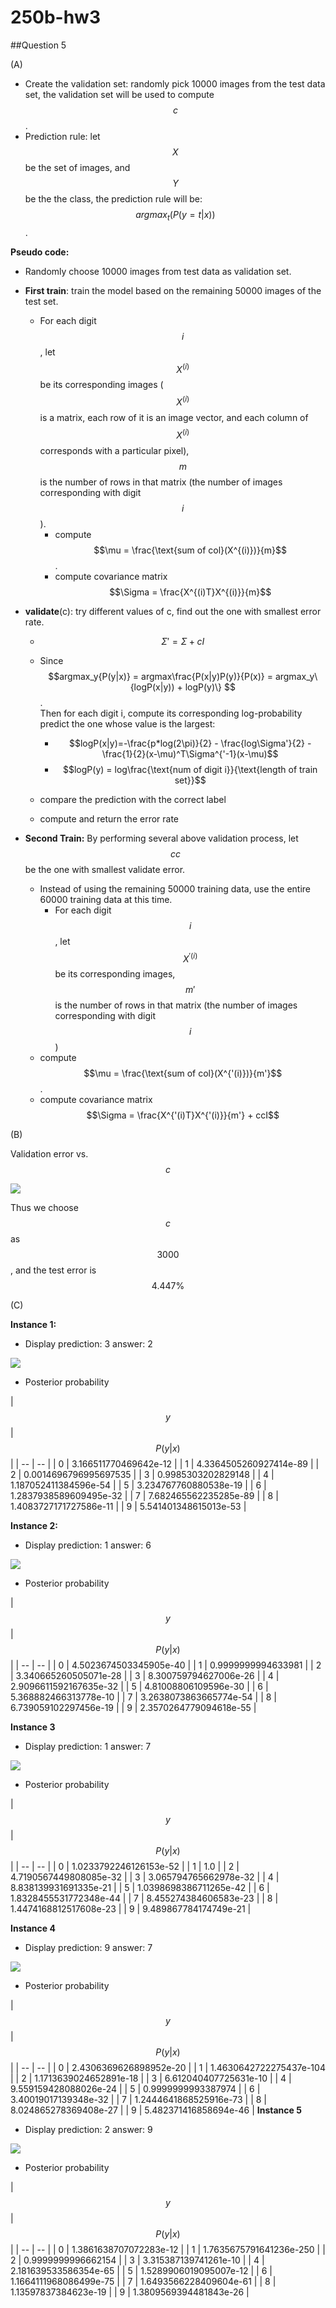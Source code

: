 # 250b-hw3

##Question 5

(A) 

* Create the validation set: randomly pick 10000 images from the test data set, the validation set will be used to compute $$c$$.
* Prediction rule: let $$X$$ be the set of images, and $$Y$$ be the the class, the prediction rule will be: $$argmax_t(P(y=t|x))$$.


**Pseudo code:**

* Randomly choose 10000 images from test data as validation set.
* **First train**: train the model based on the remaining 50000 images of the test set.
    * For each digit $$i$$, let $$X^{(i)}$$ be its corresponding images ($$X^{(i)}$$ is a matrix, each row of it is an image vector, and each column of $$X^{(i)}$$ corresponds with a particular pixel), $$m$$ is the number of rows in that matrix (the number of images corresponding with digit $$i$$).
        * compute $$\mu = \frac{\text{sum of col}(X^{(i)})}{m}$$.
        * compute covariance matrix $$\Sigma = \frac{X^{(i)T}X^{(i)}}{m}$$

* **validate**(c): try different values of c, find out the one with smallest error rate.
    * $$\Sigma' = \Sigma + cI$$
    * Since  
    $$argmax_y{P(y|x)} = argmax\frac{P(x|y)P(y)}{P(x)} = argmax_y\{logP(x|y)) + logP(y)\} $$.  
    Then for each digit i, compute its corresponding log-probability predict the one whose value is the largest:
        * $$logP(x|y)=-\frac{p*log(2\pi)}{2} - \frac{log\Sigma'}{2} - \frac{1}{2}(x-\mu)^T\Sigma^{'-1}(x-\mu)$$
        * $$logP(y) = log\frac{\text{num of digit i}}{\text{length of train set}}$$
        
    * compare the prediction with the correct label
    * compute and return the error rate



* **Second Train:** By performing several above validation process, let $$cc$$ be the one with smallest validate error.
    * Instead of using the remaining 50000 training data, use the entire 60000 training data at this time.
        * For each digit $$i$$, let $$X^{'(i)}$$ be its corresponding images, $$m'$$ is the number of rows in that matrix (the number of images corresponding with digit $$i$$)
    * compute $$\mu = \frac{\text{sum of col}(X^{'(i)})}{m'}$$.
    * compute covariance matrix $$\Sigma = \frac{X^{'(i)T}X^{'(i)}}{m'} + ccI$$

(B)

Validation error vs. $$c$$

![](Unknown-7)

Thus we choose $$c$$ as $$3000$$, and the test error is $$4.447\%$$

(C)

**Instance 1:**
* Display
prediction: 3
answer: 2


![](Unknown)

* Posterior probability

| $$y$$ | $$P(y|x)$$ |
| -- | -- |
| 0 | 3.166511770469642e-12 |
| 1 | 4.3364505260927414e-89 |
| 2 | 0.0014696796995697535 |
| 3 | 0.9985303202829148 |
| 4 | 1.187052411384596e-54 |
| 5 | 3.234767760880538e-19 |
| 6 | 1.2837938589609495e-32 |
| 7 | 7.682465562235285e-89 |
| 8 | 1.4083727171727586e-11 |
| 9 | 5.541401348615013e-53 |

 
**Instance 2:** 

* Display
prediction: 1
answer: 6

![](Unknown-3)

* Posterior probability

| $$y$$ | $$P(y|x)$$ |
| -- | -- |
| 0 | 4.5023674503345905e-40 |
| 1 | 0.9999999994633981 |
| 2 | 3.340665260505071e-28 |
| 3 | 8.300759794627006e-26 |
| 4 | 2.9096611592167635e-32 |
| 5 | 4.81008806109596e-30 |
| 6 | 5.368882466313778e-10 |
| 7 | 3.2638073863665774e-54 |
| 8 | 6.739059102297456e-19 |
| 9 | 2.3570264779094618e-55 |

**Instance 3**
* Display prediction: 1
answer: 7

![](Unknown-4)

* Posterior probability

| $$y$$ | $$P(y|x)$$ |
| -- | -- |
| 0 | 1.0233792246126153e-52 |
| 1 | 1.0 |
| 2 | 4.7190567449808085e-32 |
| 3 | 3.065794765662978e-32 |
| 4 | 8.838139931691335e-21 |
| 5 | 1.0398698386711265e-42 |
| 6 | 1.8328455531772348e-44 |
| 7 | 8.455274384606583e-23 |
| 8 | 1.4474168812517608e-23 |
| 9 | 9.489867784174749e-21 |

**Instance 4**
* Display 
prediction: 9
answer: 7

![](Unknown-5)

* Posterior probability

| $$y$$ | $$P(y|x)$$ |
| -- | -- |
| 0 | 2.4306369626898952e-20 |
| 1 | 1.4630642722275437e-104 |
| 2 | 1.1713639024652891e-18 |
| 3 | 6.612040407725631e-10 |
| 4 | 9.559159428088026e-24 |
| 5 | 0.9999999993387974 |
| 6 | 3.40019017139348e-32 |
| 7 | 1.2444641868525916e-73 |
| 8 | 8.024865278369408e-27 |
| 9 | 5.482371416858694e-46 |
**Instance 5**

* Display 
prediction: 2
answer: 9

![](Unknown-6)
* Posterior probability

| $$y$$ | $$P(y|x)$$ |
| -- | -- |
| 0 | 1.3861638707072283e-12 |
| 1 | 1.7635675791641236e-250 |
| 2 | 0.9999999996662154 |
| 3 | 3.315387139741261e-10 |
| 4 | 2.181639533586354e-65 |
| 5 | 1.5289906019095007e-12 |
| 6 | 1.1664111968086499e-75 |
| 7 | 1.6493566228409604e-61 |
| 8 | 1.13597837384623e-19 |
| 9 | 1.3809569394481843e-26 |